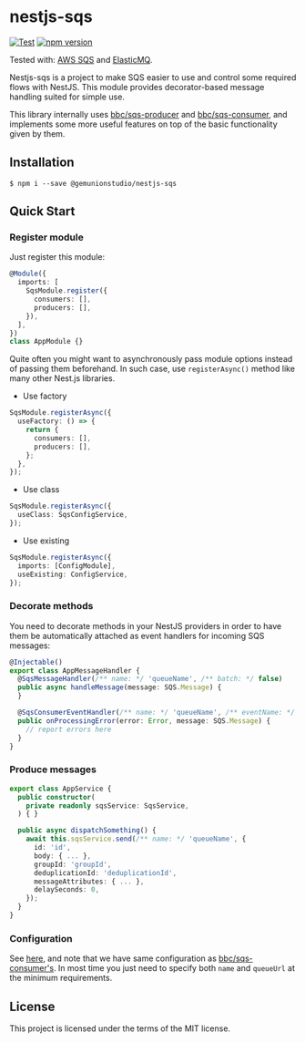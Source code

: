 # nestjs-sqs

[![Test](https://github.com/gemunionstudio/nestjs-sqs/workflows/Test/badge.svg)](https://github.com/gemunionstudio/nestjs-sqs/actions?query=workflow%3ATest)
[![npm version](https://badge.fury.io/js/%40gemunionstudio%2Fnestjs-sqs.svg)](https://badge.fury.io/js/%40gemunionstudio%2Fnestjs-sqs)

Tested with: [AWS SQS](https://aws.amazon.com/en/sqs/) and [ElasticMQ](https://github.com/softwaremill/elasticmq).

Nestjs-sqs is a project to make SQS easier to use and control some required flows with NestJS.
This module provides decorator-based message handling suited for simple use.

This library internally uses [bbc/sqs-producer](https://github.com/bbc/sqs-producer) and [bbc/sqs-consumer](https://github.com/bbc/sqs-consumer), and implements some more useful features on top of the basic functionality given by them.

## Installation

```shell script
$ npm i --save @gemunionstudio/nestjs-sqs
```

## Quick Start

### Register module

Just register this module:

```ts
@Module({
  imports: [
    SqsModule.register({
      consumers: [],
      producers: [],
    }),
  ],
})
class AppModule {}
```

Quite often you might want to asynchronously pass module options instead of passing them beforehand.
In such case, use `registerAsync()` method like many other Nest.js libraries.

- Use factory

```ts
SqsModule.registerAsync({
  useFactory: () => {
    return {
      consumers: [],
      producers: [],
    };
  },
});
```

- Use class

```ts
SqsModule.registerAsync({
  useClass: SqsConfigService,
});
```

- Use existing

```ts
SqsModule.registerAsync({
  imports: [ConfigModule],
  useExisting: ConfigService,
});
```

### Decorate methods

You need to decorate methods in your NestJS providers in order to have them be automatically attached as event handlers for incoming SQS messages:

```ts
@Injectable()
export class AppMessageHandler {
  @SqsMessageHandler(/** name: */ 'queueName', /** batch: */ false)
  public async handleMessage(message: SQS.Message) {
  }

  @SqsConsumerEventHandler(/** name: */ 'queueName', /** eventName: */ 'processing_error')
  public onProcessingError(error: Error, message: SQS.Message) {
    // report errors here
  }
}
```

### Produce messages

```ts
export class AppService {
  public constructor(
    private readonly sqsService: SqsService,
  ) { }

  public async dispatchSomething() {
    await this.sqsService.send(/** name: */ 'queueName', {
      id: 'id',
      body: { ... },
      groupId: 'groupId',
      deduplicationId: 'deduplicationId',
      messageAttributes: { ... },
      delaySeconds: 0,
    });
  }
}
```

### Configuration

See [here](https://github.com/gemunionstudio/nestjs-sqs/blob/master/lib/sqs.types.ts), and note that we have same configuration as [bbc/sqs-consumer's](https://github.com/bbc/sqs-producer).
In most time you just need to specify both `name` and `queueUrl` at the minimum requirements.

## License

This project is licensed under the terms of the MIT license.
